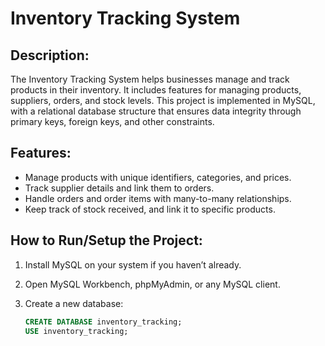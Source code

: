 # Inventory Tracking System

## Description:
The Inventory Tracking System helps businesses manage and track products in their inventory. It includes features for managing products, suppliers, orders, and stock levels. This project is implemented in MySQL, with a relational database structure that ensures data integrity through primary keys, foreign keys, and other constraints.

## Features:
- Manage products with unique identifiers, categories, and prices.
- Track supplier details and link them to orders.
- Handle orders and order items with many-to-many relationships.
- Keep track of stock received, and link it to specific products.

## How to Run/Setup the Project:
1. Install MySQL on your system if you haven’t already.
2. Open MySQL Workbench, phpMyAdmin, or any MySQL client.
3. Create a new database:

   ```sql
   CREATE DATABASE inventory_tracking;
   USE inventory_tracking;
